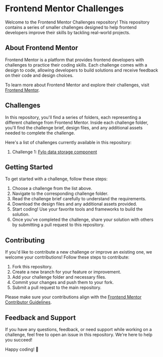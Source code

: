 # Frontend Mentor Challenges

Welcome to the Frontend Mentor Challenges repository! This repository contains a series of smaller challenges designed to help frontend developers improve their skills by tackling real-world projects.

## About Frontend Mentor

Frontend Mentor is a platform that provides frontend developers with challenges to practice their coding skills. Each challenge comes with a design to code, allowing developers to build solutions and receive feedback on their code and design choices.

To learn more about Frontend Mentor and explore their challenges, visit [Frontend Mentor](https://www.frontendmentor.io/).

## Challenges

In this repository, you'll find a series of folders, each representing a different challenge from Frontend Mentor. Inside each challenge folder, you'll find the challenge brief, design files, and any additional assets needed to complete the challenge.

Here's a list of challenges currently available in this repository:

1. Challenge 1: [Fylo data storage component](link-to-challenge) 


## Getting Started

To get started with a challenge, follow these steps:

1. Choose a challenge from the list above.
2. Navigate to the corresponding challenge folder.
3. Read the challenge brief carefully to understand the requirements.
4. Download the design files and any additional assets provided.
5. Start coding! Use your favorite tools and frameworks to build the solution.
6. Once you've completed the challenge, share your solution with others by submitting a pull request to this repository.

## Contributing

If you'd like to contribute a new challenge or improve an existing one, we welcome your contributions! Follow these steps to contribute:

1. Fork this repository.
2. Create a new branch for your feature or improvement.
3. Add your challenge folder and necessary files.
4. Commit your changes and push them to your fork.
5. Submit a pull request to the main repository.

Please make sure your contributions align with the [Frontend Mentor Contributor Guidelines](https://www.frontendmentor.io/contributor-guidelines).

## Feedback and Support

If you have any questions, feedback, or need support while working on a challenge, feel free to open an issue in this repository. We're here to help you succeed!

Happy coding! 🚀
